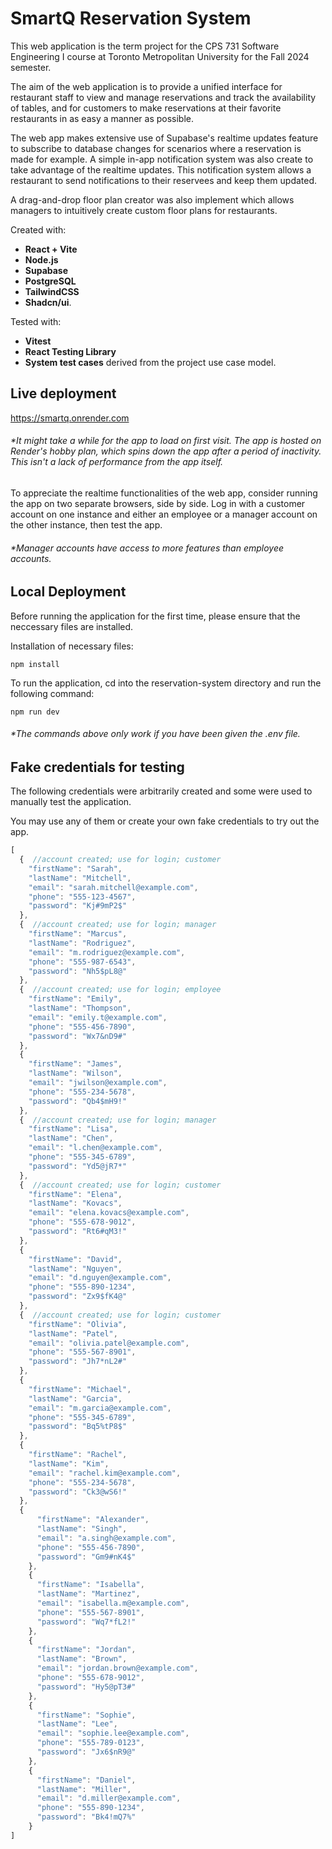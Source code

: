 # SmartQ Reservation System

This web application is the term project for the CPS 731 Software Engineering I course at Toronto Metropolitan University for the Fall 2024 semester.

The aim of the web application is to provide a unified interface for restaurant staff to view and manage reservations and track the availability of tables, and for customers to make reservations at their favorite restaurants in as easy a manner as possible.

The web app makes extensive use of Supabase's realtime updates feature to subscribe to database changes for scenarios where a reservation is made for example. A simple in-app notification system was also create to take advantage of the realtime updates. This notification system allows a restaurant to send notifications to their reservees and keep them updated.

A drag-and-drop floor plan creator was also implement which allows managers to intuitively create custom floor plans for restaurants.

Created with: 
- **React + Vite**
- **Node.js**
- **Supabase**
- **PostgreSQL**
- **TailwindCSS**
- **Shadcn/ui**.
  
Tested with: 
- **Vitest**
- **React Testing Library**
- **System test cases** derived from the project use case model.


Live deployment
---
https://smartq.onrender.com

###### *It might take a while for the app to load on first visit. The app is hosted on Render's hobby plan, which spins down the app after a period of inactivity. This isn't a lack of performance from the app itself.

To appreciate the realtime functionalities of the web app, consider running the app on two separate browsers, side by side. Log in with a customer account on one instance and either an employee or a manager account on the other instance, then test the app. 

###### *Manager accounts have access to more features than employee accounts.

Local Deployment
---
Before running the application for the first time, please ensure that the neccessary files are installed.


Installation of necessary files: 
```
npm install 
```

To run the application, cd into the reservation-system directory and run the following command: 
```
npm run dev
```

###### *The commands above only work if you have been given the .env file.

Fake credentials for testing
---
The following credentials were arbitrarily created and some were used to manually test the application. 


You may use any of them or create your own fake credentials to try out the app.

```javascript
[
  {  //account created; use for login; customer
    "firstName": "Sarah",
    "lastName": "Mitchell",
    "email": "sarah.mitchell@example.com",
    "phone": "555-123-4567",
    "password": "Kj#9mP2$"
  },
  {  //account created; use for login; manager
    "firstName": "Marcus",
    "lastName": "Rodriguez",
    "email": "m.rodriguez@example.com",
    "phone": "555-987-6543",
    "password": "Nh5$pL8@"
  },
  {  //account created; use for login; employee
    "firstName": "Emily",
    "lastName": "Thompson",
    "email": "emily.t@example.com",
    "phone": "555-456-7890",
    "password": "Wx7&nD9#"
  },
  {
    "firstName": "James",
    "lastName": "Wilson",
    "email": "jwilson@example.com",
    "phone": "555-234-5678",
    "password": "Qb4$mH9!"
  },
  {  //account created; use for login; manager
    "firstName": "Lisa",
    "lastName": "Chen",
    "email": "l.chen@example.com",
    "phone": "555-345-6789",
    "password": "Yd5@jR7*"
  },
  {  //account created; use for login; customer
    "firstName": "Elena",
    "lastName": "Kovacs",
    "email": "elena.kovacs@example.com",
    "phone": "555-678-9012",
    "password": "Rt6#qM3!"
  },
  {
    "firstName": "David",
    "lastName": "Nguyen",
    "email": "d.nguyen@example.com",
    "phone": "555-890-1234",
    "password": "Zx9$fK4@"
  },
  {  //account created; use for login; customer
    "firstName": "Olivia",
    "lastName": "Patel",
    "email": "olivia.patel@example.com",
    "phone": "555-567-8901",
    "password": "Jh7*nL2#"
  },
  {
    "firstName": "Michael",
    "lastName": "Garcia",
    "email": "m.garcia@example.com",
    "phone": "555-345-6789",
    "password": "Bq5%tP8$"
  },
  {
    "firstName": "Rachel",
    "lastName": "Kim",
    "email": "rachel.kim@example.com",
    "phone": "555-234-5678",
    "password": "Ck3@wS6!"
  },
  {
      "firstName": "Alexander",
      "lastName": "Singh",
      "email": "a.singh@example.com",
      "phone": "555-456-7890",
      "password": "Gm9#nK4$"
    },
    {
      "firstName": "Isabella",
      "lastName": "Martinez",
      "email": "isabella.m@example.com",
      "phone": "555-567-8901",
      "password": "Wq7*fL2!"
    },
    {
      "firstName": "Jordan",
      "lastName": "Brown",
      "email": "jordan.brown@example.com",
      "phone": "555-678-9012",
      "password": "Hy5@pT3#"
    },
    {
      "firstName": "Sophie",
      "lastName": "Lee",
      "email": "sophie.lee@example.com",
      "phone": "555-789-0123",
      "password": "Jx6$nR9@"
    },
    {
      "firstName": "Daniel",
      "lastName": "Miller",
      "email": "d.miller@example.com",
      "phone": "555-890-1234",
      "password": "Bk4!mQ7%"
    }
]

```
